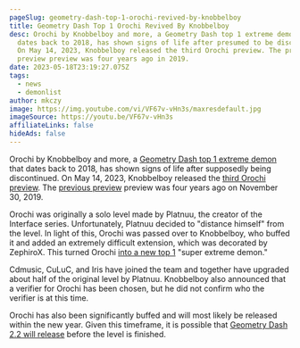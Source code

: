 ```yaml
---
pageSlug: geometry-dash-top-1-orochi-revived-by-knobbelboy
title: Geometry Dash Top 1 Orochi Revived By Knobbelboy
desc: Orochi by Knobbelboy and more, a Geometry Dash top 1 extreme demon that
  dates back to 2018, has shown signs of life after presumed to be discontinued.
  On May 14, 2023, Knobbelboy released the third Orochi preview. The previous
  preview preview was four years ago in 2019.
date: 2023-05-18T23:19:27.075Z
tags:
  - news
  - demonlist
author: mkczy
image: https://img.youtube.com/vi/VF67v-vHn3s/maxresdefault.jpg
imageSource: https://youtu.be/VF67v-vHn3s
affiliateLinks: false
hideAds: false
---
```

Orochi by Knobbelboy and more, a [Geometry Dash top 1 extreme demon](/posts/geometry-dash-demon-list-where-to-find-the-hardest-demons/) that dates back to 2018, has shown signs of life after supposedly being discontinued. On May 14, 2023, Knobbelboy released the [third Orochi preview](https://youtu.be/VF67v-vHn3s). The [previous preview](https://youtu.be/bRe4psqguAg) preview was four years ago on November 30, 2019.


Orochi was originally a solo level made by Platnuu, the creator of the Interface series. Unfortunately, Platnuu decided to "distance himself" from the level. In light of this, Orochi was passed over to Knobbelboy, who buffed it and added an extremely difficult extension, which was decorated by ZephiroX. This turned Orochi [into a new top 1](/posts/robtop-gans-updates-to-top-1-geometry-dash-extreme-demon-acheron/) "super extreme demon."


Cdmusic, CuLuC, and Iris have joined the team and together have upgraded about half of the original level by Platnuu. Knobbelboy also announced that a verifier for Orochi has been chosen, but he did not confirm who the verifier is at this time.

Orochi has also been significantly buffed and will most likely be released within the new year. Given this timeframe, it is possible that [Geometry Dash 2.2 will release](/posts/robtop-confirms-third-and-final-geometry-dash-2-2-release-date/) before the level is finished.
